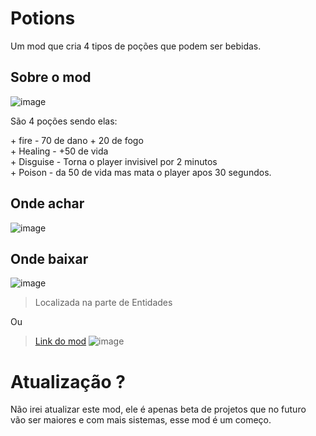 <h1>Potions</h1>
 
Um mod que cria 4 tipos de poções que podem ser bebidas.

<h2>Sobre o mod</h2>

![image](https://github.com/krigerofc/Potions/assets/118851624/2b0146af-cd2a-4aaf-ab09-e8e71e163643)

<p> São 4 poções sendo elas:</p>
+ fire - 70 de dano + 20 de fogo<br>
+ Healing - +50 de vida<br>
+ Disguise - Torna o player invisivel por 2 minutos<br>
+ Poison - da 50 de vida mas mata o player apos 30 segundos.<br>

<h2>Onde achar</h2>

![image](https://github.com/krigerofc/Potions/assets/118851624/0ce09310-7cde-4ec7-8bd7-7cbe1732f09f)

<h2>Onde baixar</h2>

![image](https://github.com/krigerofc/Potions/assets/118851624/b1664339-fa44-4bcd-acb9-277f53106971)

>Localizada na parte de Entidades

Ou 
>[Link do mod](https://steamcommunity.com/sharedfiles/filedetails/?id=3080012136)
![image](https://github.com/krigerofc/Potions/assets/118851624/8234c043-2ae2-4aa8-a5c8-e8b453c72a49)


# Atualização ?
<p>Não irei atualizar este mod, ele é apenas beta de projetos que no futuro<br>
vão ser maiores e com mais sistemas, esse mod é um começo.</p>
